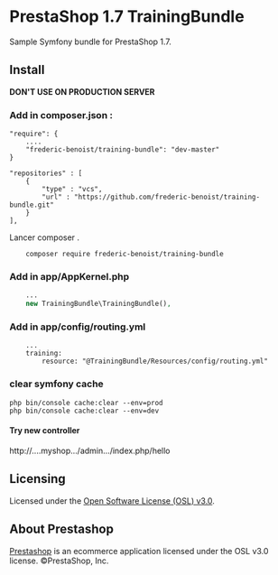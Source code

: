 # PrestaShop 1.7 TrainingBundle

Sample Symfony bundle for PrestaShop 1.7.

## Install

**DON'T USE ON PRODUCTION SERVER**

### Add in composer.json :
```
"require": {
    ....
    "frederic-benoist/training-bundle": "dev-master"
}

"repositories" : [
    {
        "type" : "vcs",
        "url" : "https://github.com/frederic-benoist/training-bundle.git"
    }
],
```
Lancer composer .
```
    composer require frederic-benoist/training-bundle
```
### Add in app/AppKernel.php

```php
    ...
    new TrainingBundle\TrainingBundle(),
```
### Add in app/config/routing.yml
```
    ...
    training:
        resource: "@TrainingBundle/Resources/config/routing.yml"
```

### clear symfony cache

```
php bin/console cache:clear --env=prod
php bin/console cache:clear --env=dev
```

#### Try new controller

http://....myshop.../admin.../index.php/hello

## Licensing

Licensed under the [Open Software License (OSL) v3.0](http://www.prestashop.com/en/osl-license).

## About Prestashop

[Prestashop](http://www.prestashop.com) is an ecommerce application licensed under the OSL v3.0 license. ©PrestaShop, Inc.
